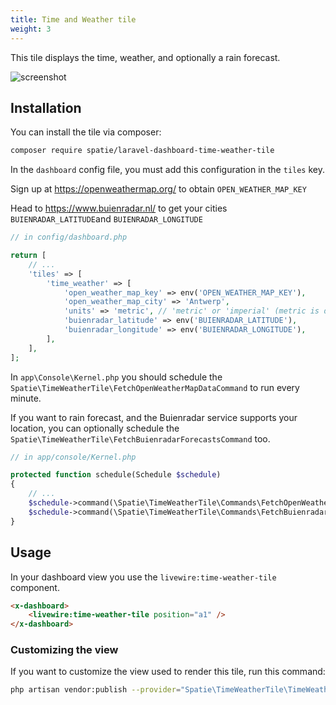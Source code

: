 ```yaml
---
title: Time and Weather tile
weight: 3
---
```


This tile displays the time, weather, and optionally a rain forecast.

![screenshot](https://spatie.be/docs/laravel-dashboard/v3/images/time-weather.png)

## Installation

You can install the tile via composer:

```bash
composer require spatie/laravel-dashboard-time-weather-tile
```

In the `dashboard` config file, you must add this configuration in the `tiles` key.

Sign up at https://openweathermap.org/ to obtain `OPEN_WEATHER_MAP_KEY`

Head to https://www.buienradar.nl/ to get your cities `BUIENRADAR_LATITUDE`and `BUIENRADAR_LONGITUDE`

```php
// in config/dashboard.php

return [
    // ...
    'tiles' => [
        'time_weather' => [
            'open_weather_map_key' => env('OPEN_WEATHER_MAP_KEY'),
            'open_weather_map_city' => 'Antwerp',
            'units' => 'metric', // 'metric' or 'imperial' (metric is default)
            'buienradar_latitude' => env('BUIENRADAR_LATITUDE'),
            'buienradar_longitude' => env('BUIENRADAR_LONGITUDE'),
        ],
    ],
];
```

In `app\Console\Kernel.php` you should schedule the `Spatie\TimeWeatherTile\FetchOpenWeatherMapDataCommand` to run every minute. 

If you want to rain forecast, and the Buienradar service supports your location, you can optionally schedule the `Spatie\TimeWeatherTile\FetchBuienradarForecastsCommand` too.

```php
// in app/console/Kernel.php

protected function schedule(Schedule $schedule)
{
    // ...
    $schedule->command(\Spatie\TimeWeatherTile\Commands\FetchOpenWeatherMapDataCommand::class)->everyMinute();
    $schedule->command(\Spatie\TimeWeatherTile\Commands\FetchBuienradarForecastsCommand::class)->everyMinute();
}
```

## Usage

In your dashboard view you use the `livewire:time-weather-tile` component.

```html
<x-dashboard>
    <livewire:time-weather-tile position="a1" />
</x-dashboard>
```

### Customizing the view

If you want to customize the view used to render this tile, run this command:

```bash
php artisan vendor:publish --provider="Spatie\TimeWeatherTile\TimeWeatherTileServiceProvider" --tag="dashboard-time-weather-tile-views"
```
